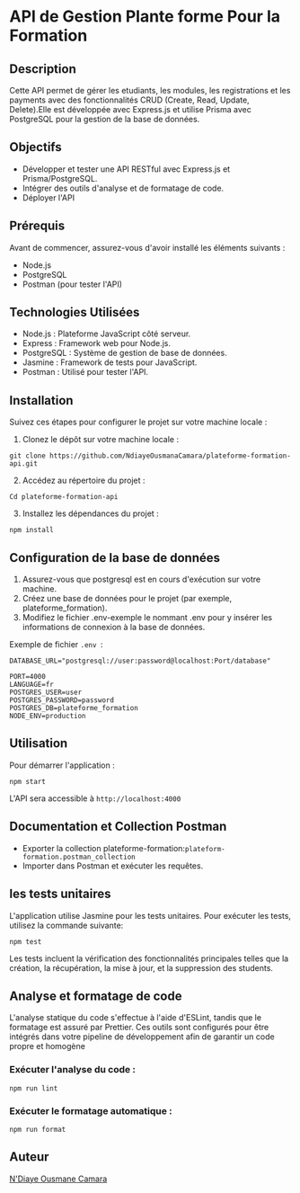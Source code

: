 # API de Gestion Plante forme Pour la Formation

## Description

Cette API permet de gérer les etudiants, les modules, les registrations et les payments avec des fonctionnalités CRUD (Create, Read, Update, Delete).Elle est développée avec Express.js et utilise Prisma avec PostgreSQL pour la gestion de la base de données.

## Objectifs

- Développer et tester une API RESTful avec Express.js et Prisma/PostgreSQL.
- Intégrer des outils d'analyse et de formatage de code.
- Déployer l'API

## Prérequis

Avant de commencer, assurez-vous d'avoir installé les éléments suivants :

- Node.js
- PostgreSQL
- Postman (pour tester l'API)

## Technologies Utilisées

- Node.js : Plateforme JavaScript côté serveur.
- Express : Framework web pour Node.js.
- PostgreSQL : Système de gestion de base de données.
- Jasmine : Framework de tests pour JavaScript.
- Postman : Utilisé pour tester l'API.

## Installation

Suivez ces étapes pour configurer le projet sur votre machine locale :

1. Clonez le dépôt sur votre machine locale :

```
git clone https://github.com/NdiayeOusmanaCamara/plateforme-formation-api.git

```

2. Accédez au répertoire du projet :

```
Cd plateforme-formation-api
```

3. Installez les dépendances du projet :

```
npm install
```

## Configuration de la base de données

1. Assurez-vous que postgresql est en cours d'exécution sur votre machine.
2. Créez une base de données pour le projet (par exemple, plateforme_formation).
3. Modifiez le fichier .env-exemple le nommant .env pour y insérer les informations de connexion à la base de données.

Exemple de fichier `.env `:

```
DATABASE_URL="postgresql://user:password@localhost:Port/database"

PORT=4000
LANGUAGE=fr
POSTGRES_USER=user
POSTGRES_PASSWORD=password
POSTGRES_DB=plateforme_formation
NODE_ENV=production
```

## Utilisation

Pour démarrer l'application :

```
npm start
```

L'API sera accessible à `http://localhost:4000`
## Documentation et Collection Postman

- Exporter la collection plateforme-formation:`plateform-formation.postman_collection`
- Importer dans Postman et exécuter les requêtes.



## les tests unitaires

L'application utilise Jasmine pour les tests unitaires. Pour exécuter les tests, utilisez la commande suivante:

```
npm test
```

Les tests incluent la vérification des fonctionnalités principales telles que la création, la récupération, la mise à jour, et la suppression des students.

## Analyse et formatage de code

L'analyse statique du code s'effectue à l'aide d'ESLint, tandis que le formatage est assuré par Prettier. Ces outils sont configurés pour être intégrés dans votre pipeline de développement afin de garantir un code propre et homogène

### Exécuter l'analyse du code :

```
npm run lint
```

### Exécuter le formatage automatique :

```
npm run format
```


## Auteur

[N'Diaye Ousmane Camara](https://github.com/NdiayeOusmanaCamara)

